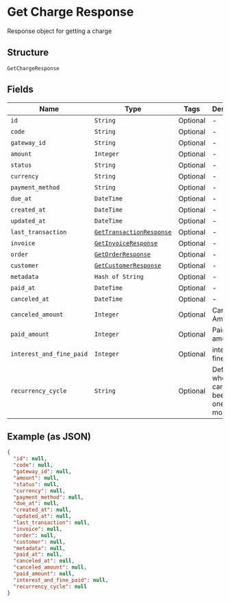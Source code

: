 
# Get Charge Response

Response object for getting a charge

## Structure

`GetChargeResponse`

## Fields

| Name | Type | Tags | Description |
|  --- | --- | --- | --- |
| `id` | `String` | Optional | - |
| `code` | `String` | Optional | - |
| `gateway_id` | `String` | Optional | - |
| `amount` | `Integer` | Optional | - |
| `status` | `String` | Optional | - |
| `currency` | `String` | Optional | - |
| `payment_method` | `String` | Optional | - |
| `due_at` | `DateTime` | Optional | - |
| `created_at` | `DateTime` | Optional | - |
| `updated_at` | `DateTime` | Optional | - |
| `last_transaction` | [`GetTransactionResponse`](../../doc/models/get-transaction-response.md) | Optional | - |
| `invoice` | [`GetInvoiceResponse`](../../doc/models/get-invoice-response.md) | Optional | - |
| `order` | [`GetOrderResponse`](../../doc/models/get-order-response.md) | Optional | - |
| `customer` | [`GetCustomerResponse`](../../doc/models/get-customer-response.md) | Optional | - |
| `metadata` | `Hash of String` | Optional | - |
| `paid_at` | `DateTime` | Optional | - |
| `canceled_at` | `DateTime` | Optional | - |
| `canceled_amount` | `Integer` | Optional | Canceled Amount |
| `paid_amount` | `Integer` | Optional | Paid amount |
| `interest_and_fine_paid` | `Integer` | Optional | interest and fine paid |
| `recurrency_cycle` | `String` | Optional | Defines whether the card has been used one or more times. |

## Example (as JSON)

```json
{
  "id": null,
  "code": null,
  "gateway_id": null,
  "amount": null,
  "status": null,
  "currency": null,
  "payment_method": null,
  "due_at": null,
  "created_at": null,
  "updated_at": null,
  "last_transaction": null,
  "invoice": null,
  "order": null,
  "customer": null,
  "metadata": null,
  "paid_at": null,
  "canceled_at": null,
  "canceled_amount": null,
  "paid_amount": null,
  "interest_and_fine_paid": null,
  "recurrency_cycle": null
}
```


